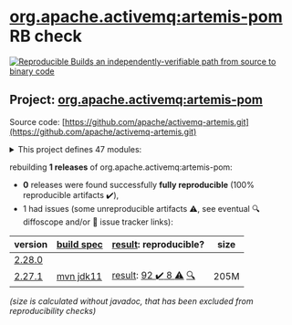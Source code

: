 [org.apache.activemq:artemis-pom](https://central.sonatype.com/artifact/org.apache.activemq/artemis-pom/versions) RB check
=======

[![Reproducible Builds](https://reproducible-builds.org/images/logos/rb.svg) an independently-verifiable path from source to binary code](https://reproducible-builds.org/)

## Project: [org.apache.activemq:artemis-pom](https://central.sonatype.com/artifact/org.apache.activemq/artemis-pom/versions)

Source code: [https://github.com/apache/activemq-artemis.git](https://github.com/apache/activemq-artemis.git)

<details><summary>This project defines 47 modules:</summary>

* [org.apache.activemq:activemq-branding](https://search.maven.org/artifact/org.apache.activemq/activemq-branding/)
* [org.apache.activemq:apache-artemis](https://search.maven.org/artifact/org.apache.activemq/apache-artemis/)
* [org.apache.activemq:artemis-amqp-protocol](https://search.maven.org/artifact/org.apache.activemq/artemis-amqp-protocol/)
* [org.apache.activemq:artemis-boot](https://search.maven.org/artifact/org.apache.activemq/artemis-boot/)
* [org.apache.activemq:artemis-cdi-client](https://search.maven.org/artifact/org.apache.activemq/artemis-cdi-client/)
* [org.apache.activemq:artemis-cli](https://search.maven.org/artifact/org.apache.activemq/artemis-cli/)
* [org.apache.activemq:artemis-commons](https://search.maven.org/artifact/org.apache.activemq/artemis-commons/)
* [org.apache.activemq:artemis-console](https://search.maven.org/artifact/org.apache.activemq/artemis-console/)
* [org.apache.activemq:artemis-core-client](https://search.maven.org/artifact/org.apache.activemq/artemis-core-client/)
* [org.apache.activemq:artemis-core-client-all](https://search.maven.org/artifact/org.apache.activemq/artemis-core-client-all/)
* [org.apache.activemq:artemis-core-client-osgi](https://search.maven.org/artifact/org.apache.activemq/artemis-core-client-osgi/)
* [org.apache.activemq:artemis-dto](https://search.maven.org/artifact/org.apache.activemq/artemis-dto/)
* [org.apache.activemq:artemis-features](https://search.maven.org/artifact/org.apache.activemq/artemis-features/)
* [org.apache.activemq:artemis-hawtio-pom](https://search.maven.org/artifact/org.apache.activemq/artemis-hawtio-pom/)
* [org.apache.activemq:artemis-hornetq-protocol](https://search.maven.org/artifact/org.apache.activemq/artemis-hornetq-protocol/)
* [org.apache.activemq:artemis-hqclient-protocol](https://search.maven.org/artifact/org.apache.activemq/artemis-hqclient-protocol/)
* [org.apache.activemq:artemis-jakarta-client](https://search.maven.org/artifact/org.apache.activemq/artemis-jakarta-client/)
* [org.apache.activemq:artemis-jakarta-client-all](https://search.maven.org/artifact/org.apache.activemq/artemis-jakarta-client-all/)
* [org.apache.activemq:artemis-jakarta-ra](https://search.maven.org/artifact/org.apache.activemq/artemis-jakarta-ra/)
* [org.apache.activemq:artemis-jakarta-server](https://search.maven.org/artifact/org.apache.activemq/artemis-jakarta-server/)
* [org.apache.activemq:artemis-jakarta-service-extensions](https://search.maven.org/artifact/org.apache.activemq/artemis-jakarta-service-extensions/)
* [org.apache.activemq:artemis-jdbc-store](https://search.maven.org/artifact/org.apache.activemq/artemis-jdbc-store/)
* [org.apache.activemq:artemis-jms-client](https://search.maven.org/artifact/org.apache.activemq/artemis-jms-client/)
* [org.apache.activemq:artemis-jms-client-all](https://search.maven.org/artifact/org.apache.activemq/artemis-jms-client-all/)
* [org.apache.activemq:artemis-jms-client-osgi](https://search.maven.org/artifact/org.apache.activemq/artemis-jms-client-osgi/)
* [org.apache.activemq:artemis-jms-server](https://search.maven.org/artifact/org.apache.activemq/artemis-jms-server/)
* [org.apache.activemq:artemis-journal](https://search.maven.org/artifact/org.apache.activemq/artemis-journal/)
* [org.apache.activemq:artemis-junit](https://search.maven.org/artifact/org.apache.activemq/artemis-junit/)
* [org.apache.activemq:artemis-log-annotation-processor](https://search.maven.org/artifact/org.apache.activemq/artemis-log-annotation-processor/)
* [org.apache.activemq:artemis-maven-plugin](https://search.maven.org/artifact/org.apache.activemq/artemis-maven-plugin/)
* [org.apache.activemq:artemis-mqtt-protocol](https://search.maven.org/artifact/org.apache.activemq/artemis-mqtt-protocol/)
* [org.apache.activemq:artemis-openwire-protocol](https://search.maven.org/artifact/org.apache.activemq/artemis-openwire-protocol/)
* [org.apache.activemq:artemis-plugin](https://search.maven.org/artifact/org.apache.activemq/artemis-plugin/)
* [org.apache.activemq:artemis-pom](https://search.maven.org/artifact/org.apache.activemq/artemis-pom/)
* [org.apache.activemq:artemis-protocols](https://search.maven.org/artifact/org.apache.activemq/artemis-protocols/)
* [org.apache.activemq:artemis-quorum-api](https://search.maven.org/artifact/org.apache.activemq/artemis-quorum-api/)
* [org.apache.activemq:artemis-quorum-ri](https://search.maven.org/artifact/org.apache.activemq/artemis-quorum-ri/)
* [org.apache.activemq:artemis-ra](https://search.maven.org/artifact/org.apache.activemq/artemis-ra/)
* [org.apache.activemq:artemis-selector](https://search.maven.org/artifact/org.apache.activemq/artemis-selector/)
* [org.apache.activemq:artemis-server](https://search.maven.org/artifact/org.apache.activemq/artemis-server/)
* [org.apache.activemq:artemis-server-osgi](https://search.maven.org/artifact/org.apache.activemq/artemis-server-osgi/)
* [org.apache.activemq:artemis-service-extensions](https://search.maven.org/artifact/org.apache.activemq/artemis-service-extensions/)
* [org.apache.activemq:artemis-spring-integration](https://search.maven.org/artifact/org.apache.activemq/artemis-spring-integration/)
* [org.apache.activemq:artemis-stomp-protocol](https://search.maven.org/artifact/org.apache.activemq/artemis-stomp-protocol/)
* [org.apache.activemq:artemis-unit-test-support](https://search.maven.org/artifact/org.apache.activemq/artemis-unit-test-support/)
* [org.apache.activemq:artemis-web](https://search.maven.org/artifact/org.apache.activemq/artemis-web/)
* [org.apache.activemq:artemis-website](https://search.maven.org/artifact/org.apache.activemq/artemis-website/)
</details>

rebuilding **1 releases** of org.apache.activemq:artemis-pom:
- **0** releases were found successfully **fully reproducible** (100% reproducible artifacts :heavy_check_mark:),
- 1 had issues (some unreproducible artifacts :warning:, see eventual :mag: diffoscope and/or :memo: issue tracker links):

| version | [build spec](/BUILDSPEC.md) | [result](https://reproducible-builds.org/docs/jvm/): reproducible? | size |
| -- | --------- | ------ | -- |
| [2.28.0](https://search.maven.org/artifact/org.apache.activemq/artemis-pom/2.28.0/pom) | | | |
| [2.27.1](https://search.maven.org/artifact/org.apache.activemq/artemis-pom/2.27.1/pom) | [mvn jdk11](artemis-2.27.1.buildspec) | [result](artemis-pom-2.27.1.buildinfo): [92 :heavy_check_mark:  8 :warning:](artemis-pom-2.27.1.buildcompare) [:mag:](artemis-pom-2.27.1.diffoscope) | 205M |

<i>(size is calculated without javadoc, that has been excluded from reproducibility checks)</i>
